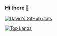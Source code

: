 ### Hi there 👋

[![David's GitHub stats](https://github-readme-stats.vercel.app/api?username=DavSanchez&theme=city_lights&show_icons=true)](https://github.com/DavSanchez)

[![Top Langs](https://github-readme-stats.vercel.app/api/top-langs/?username=DavSanchez&theme=city_lights&hide=TeX,HTML,Swift,Verilog,Nu&langs_count=5)](https://github.com/DavSanchez)

<!--
**DavSanchez/DavSanchez** is a ✨ _special_ ✨ repository because its `README.md` (this file) appears on your GitHub profile.

Here are some ideas to get you started:

- 🔭 I’m currently working on ...
- 🌱 I’m currently learning ...
- 👯 I’m looking to collaborate on ...
- 🤔 I’m looking for help with ...
- 💬 Ask me about ...
- 📫 How to reach me: ...
- 😄 Pronouns: ...
- ⚡ Fun fact: ...
-->
